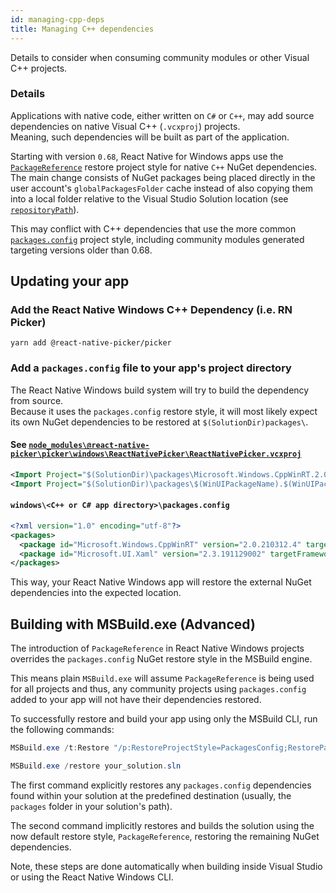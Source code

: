 ```yaml
---
id: managing-cpp-deps
title: Managing C++ dependencies
---
```


Details to consider when consuming community modules or other Visual C++ projects.

### Details

Applications with native code, either written on `C#` or `C++`, may add source dependencies on native Visual C++ (`.vcxproj`) projects.\
Meaning, such dependencies will be built as part of the application.

Starting with version `0.68`, React Native for Windows apps use the [`PackageReference`](https://docs.microsoft.com/nuget/consume-packages/package-references-in-project-files) restore project style for native `C++` NuGet dependencies.\
The main change consists of NuGet packages being placed directly in the user account's `globalPackagesFolder` cache instead of also copying them into a local folder relative to the Visual Studio Solution location (see [`repositoryPath`](https://docs.microsoft.com/nuget/reference/nuget-config-file)).

This may conflict with C++ dependencies that use the more common [`packages.config`](https://docs.microsoft.com/nuget/reference/packages-config) project style, including community modules generated targeting versions older than 0.68.

## Updating your app

### Add the React Native Windows C++ Dependency (i.e. RN Picker)

```
yarn add @react-native-picker/picker
```

### Add a `packages.config` file to your app's project directory

The React Native Windows build system will try to build the dependency from source.\
Because it uses the `packages.config` restore style, it will most likely expect its own NuGet dependencies to be restored at `$(SolutionDir)packages\`.

#### See [`node_modules\@react-native-picker\picker\windows\ReactNativePicker\ReactNativePicker.vcxproj`](https://github.com/react-native-picker/picker/blob/v2.2.1/windows/ReactNativePicker/ReactNativePicker.vcxproj#L156)

```xml title="ReactNativePicker.vcxproj"
<Import Project="$(SolutionDir)\packages\Microsoft.Windows.CppWinRT.2.0.210312.4\build\native\Microsoft.Windows.CppWinRT.targets" Condition="Exists('$(SolutionDir)\packages\Microsoft.Windows.CppWinRT.2.0.210312.4\build\native\Microsoft.Windows.CppWinRT.targets')" />
<Import Project="$(SolutionDir)\packages\$(WinUIPackageName).$(WinUIPackageVersion)\build\native\$(WinUIPackageName).targets" Condition="Exists('$(SolutionDir)\packages\$(WinUIPackageName).$(WinUIPackageVersion)\build\native\$(WinUIPackageName).targets')" />
```

#### `windows\<C++ or C# app directory>\packages.config`

```xml title="packages.config"
<?xml version="1.0" encoding="utf-8"?>
<packages>
  <package id="Microsoft.Windows.CppWinRT" version="2.0.210312.4" targetFramework="native" />
  <package id="Microsoft.UI.Xaml" version="2.3.191129002" targetFramework="native" />
</packages>
```

This way, your React Native Windows app will restore the external NuGet dependencies into the expected location.

## Building with MSBuild.exe (Advanced)

The introduction of `PackageReference` in React Native Windows projects overrides the `packages.config` NuGet restore style in the MSBuild engine.

This means plain `MSBuild.exe` will assume `PackageReference` is being used for all projects and thus, any community projects using `packages.config` added to your app will not have their dependencies restored.

To successfully restore and build your app using only the  MSBuild CLI, run the following commands:
```PowerShell
MSBuild.exe /t:Restore "/p:RestoreProjectStyle=PackagesConfig;RestorePackagesConfig=true" your_solution.sln

MSBuild.exe /restore your_solution.sln
```

The first command explicitly restores any `packages.config` dependencies found within your solution at the predefined destination (usually, the `packages` folder in your solution's path).

The second command implicitly restores and builds the solution using the now default restore style, `PackageReference`, restoring the remaining NuGet dependencies.

Note, these steps are done automatically when building inside Visual Studio or using the React Native Windows CLI.
